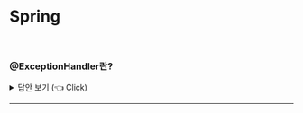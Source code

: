 # Spring
<br>

### @ExceptionHandler란?

<details>
   <summary> 답안 보기 (👈 Click)</summary>
<br />
+  
</details>

-----------------------
